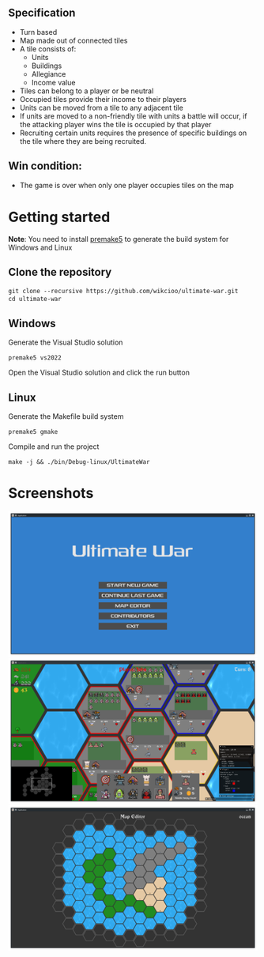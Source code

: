 ## Specification

- Turn based
- Map made out of connected tiles
- A tile consists of:
    - Units
    - Buildings
    - Allegiance
    - Income value
- Tiles can belong to a player or be neutral
- Occupied tiles provide their income to their players
- Units can be moved from a tile to any adjacent tile
- If units are moved to a non-friendly tile with units a battle will occur, if the attacking player wins the tile is occupied by that player
- Recruiting certain units requires the presence of specific buildings on the tile where they are being recruited.

## Win condition:

- The game is over when only one player occupies tiles on the map

# Getting started

**Note**: You need to install [premake5](https://premake.github.io/) to generate the build system for Windows and Linux

## Clone the repository
```shell
git clone --recursive https://github.com/wikcioo/ultimate-war.git
cd ultimate-war
```

## Windows

Generate the Visual Studio solution
```shell
premake5 vs2022
```

Open the Visual Studio solution and click the run button

## Linux

Generate the Makefile build system
```shell
premake5 gmake
```

Compile and run the project
```
make -j && ./bin/Debug-linux/UltimateWar
```

# Screenshots

![Main Menu UI screenshot](docs/screenshots/main-menu-ui-milestone4.png?raw=true)
![Gameplay UI screenshot](docs/screenshots/game-ui-milestone4.png?raw=true)
![Map Editor UI screenshot](docs/screenshots/map-editor-ui-milestone4.png?raw=true)
